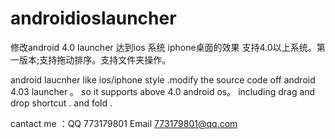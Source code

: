 androidioslauncher
==================

修改android 4.0 launcher 达到ios 系统 iphone桌面的效果 支持4.0以上系统。第一版本;支持拖动排序。支持文件夹操作。


android laucnher like ios/iphone style .modify the source code off android 4.03 launcher 。
so it supports above 4.0 android os。
including drag and drop shortcut . and fold .

cantact me ：QQ 773179801 
Email 773179801@qq.com
